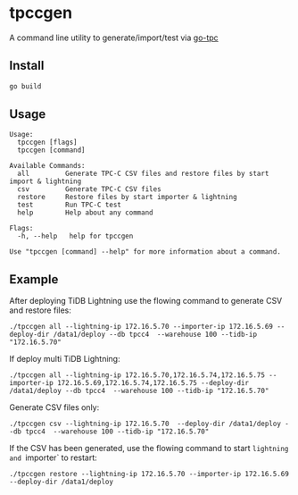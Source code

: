 # tpccgen

A command line utility to generate/import/test via [go-tpc](https://github.com/pingcap/go-tpc)

## Install

```bash
go build
```

## Usage
```
Usage:
  tpccgen [flags]
  tpccgen [command]

Available Commands:
  all         Generate TPC-C CSV files and restore files by start import & lightning
  csv         Generate TPC-C CSV files
  restore     Restore files by start importer & lightning
  test        Run TPC-C test
  help        Help about any command

Flags:
  -h, --help   help for tpccgen

Use "tpccgen [command] --help" for more information about a command.
```

## Example

After deploying TiDB Lightning use the flowing command to generate CSV and restore files:

```
./tpccgen all --lightning-ip 172.16.5.70 --importer-ip 172.16.5.69 --deploy-dir /data1/deploy --db tpcc4  --warehouse 100 --tidb-ip "172.16.5.70"
```

If deploy multi TiDB Lightning:
```shelll
./tpccgen all --lightning-ip 172.16.5.70,172.16.5.74,172.16.5.75 --importer-ip 172.16.5.69,172.16.5.74,172.16.5.75 --deploy-dir /data1/deploy --db tpcc4  --warehouse 100 --tidb-ip "172.16.5.70"
```

Generate CSV files only:
```
./tpccgen csv --lightning-ip 172.16.5.70  --deploy-dir /data1/deploy --db tpcc4  --warehouse 100 --tidb-ip "172.16.5.70"
```

If the CSV has been generated, use the flowing command to start `lightning and `importer` to restart:
```
./tpccgen restore --lightning-ip 172.16.5.70 --importer-ip 172.16.5.69 --deploy-dir /data1/deploy
```
